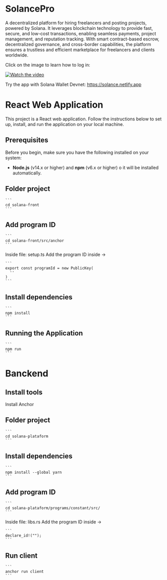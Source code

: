 # SolancePro

A decentralized platform for hiring freelancers and posting projects, powered by Solana. It leverages blockchain technology to provide fast, secure, and low-cost transactions, enabling seamless payments, project management, and reputation tracking. With smart contract-based escrow, decentralized governance, and cross-border capabilities, the platform ensures a trustless and efficient marketplace for freelancers and clients worldwide.

Click on the image to learn how to log in:

[![Watch the video](https://img.youtube.com/vi/umnZ7k5eLTg/0.jpg)](https://www.youtube.com/watch?v=umnZ7k5eLTg)


Try the app with Solana Wallet Devnet: https://solance.netlify.app


# React Web Application

This project is a React web application. Follow the instructions below to set up, install, and run the application on your local machine.

## Prerequisites

Before you begin, make sure you have the following installed on your system:

- **Node.js** (v14.x or higher) and **npm** (v6.x or higher)
o it will be installed automatically.

## Folder project 
    ```
    cd solana-front
    ```

## Add program ID
    ```
    cd solana-front/src/anchor
    ```
    
Inside file: setup.ts
Add the program ID inside -> 

    ```
    export const programId = new PublicKey(
      ''
    )
    ```
    
## Install dependencies
    ```
    npm install
    ```

## Running the Application
    ```
    npm run 
    ```
    
# Banckend

## Install tools
Install Anchor

## Folder project
    ```
    cd solana-plataform
    ```

## Install dependencies
    ```
    npm install --global yarn
    ```
    
## Add program ID
    ```
    cd solana-plataform/programs/constant/src/
    ```
    
Inside file: libs.rs
Add the program ID inside -> 

    ```
    declare_id!(""); 
    ```

## Run client
    ```
    anchor run client
    ```
